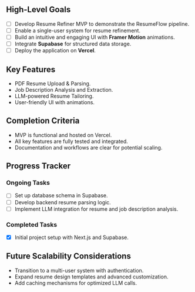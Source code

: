 ## High-Level Goals
- [ ] Develop Resume Refiner MVP to demonstrate the ResumeFlow pipeline.
- [ ] Enable a single-user system for resume refinement.
- [ ] Build an intuitive and engaging UI with **Framer Motion** animations.
- [ ] Integrate **Supabase** for structured data storage.
- [ ] Deploy the application on **Vercel**.

## Key Features
- PDF Resume Upload & Parsing.
- Job Description Analysis and Extraction.
- LLM-powered Resume Tailoring.
- User-friendly UI with animations.

## Completion Criteria
- MVP is functional and hosted on Vercel.
- All key features are fully tested and integrated.
- Documentation and workflows are clear for potential scaling.

## Progress Tracker

### Ongoing Tasks
- [ ] Set up database schema in Supabase.
- [ ] Develop backend resume parsing logic.
- [ ] Implement LLM integration for resume and job description analysis.

### Completed Tasks
- [x] Initial project setup with Next.js and Supabase.

## Future Scalability Considerations
- Transition to a multi-user system with authentication.
- Expand resume design templates and advanced customization.
- Add caching mechanisms for optimized LLM calls.
